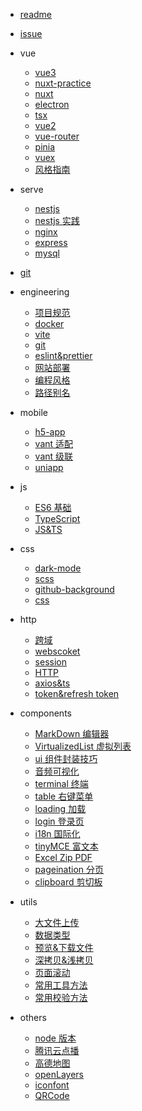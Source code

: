 - [readme](README.md)

- [issue](doc/issue.md)

- vue

  - [vue3](doc/vue/vue3.md)
  - [nuxt-practice](doc/vue/nuxt-practice.md)
  - [nuxt](doc/vue/nuxt.md)
  - [electron](doc/vue/electron.md)
  - [tsx](doc/vue/tsx.md)
  - [vue2](doc/vue/vue2.md)
  - [vue-router](doc/vue/vue-router.md)
  - [pinia](doc/vue/pinia.md)
  - [vuex](doc/vue/vuex.md)
  - [风格指南](https://cn.vuejs.org/v2/style-guide/)

- serve

  - [nestjs](doc/serve/nestjs.md)
  - [nestjs 实践](doc/serve/nestjs-practice.md)
  - [nginx](doc/serve/nginx.md)
  - [express](doc/serve/express.md)
  - [mysql](doc/serve/mysql.md)

- [git](doc/git/command.md)

- engineering

  - [项目规范](doc/engineering/standard.md)
  - [docker](doc/engineering/docker.md)
  - [vite](doc/engineering/vite.md)
  - [git](doc/engineering/git.md)
  - [eslint&prettier](doc/engineering/eslint&prettier.md)
  - [网站部署](doc/engineering/网站部署.md)
  - [编程风格](doc/engineering/编程风格.md)
  - [路径别名](doc/engineering/路径别名.md)

- mobile

  - [h5-app](doc/mobile/h5%26app.md)
  - [vant 适配](doc/mobile/Vant移动端适配.md)
  - [vant 级联](doc/mobile/vant级联选择.md)
  - [uniapp](doc/mobile/uniapp.md)

- js

  - [ES6 基础](doc/js/es6基础.md)
  - [TypeScript](doc/js/typescript.md)
  - [JS&TS](doc/js/js&ts.md)

- css

  - [dark-mode](doc/css/暗黑模式.md)
  - [scss](doc/css/scss.md)
  - [github-background](doc/css/github宇宙.md)
  - [css](doc/css/css代码块.md)

- http

  - [跨域](doc/http/跨域.md)
  - [webscoket](doc/http/websocket.md)
  - [session](doc/http/session.md)
  - [HTTP](doc/http/http.md)
  - [axios&ts](doc/http/axios&ts.md)
  - [token&refresh token](doc/http/token_refreshToken.md)

- components

  - [MarkDown 编辑器](doc/components/md编辑器.md)
  - [VirtualizedList 虚拟列表](doc/components/VirtualizedList虚拟列表.md)
  - [ui 组件封装技巧](doc/components/ui组件封装技巧.md)
  - [音频可视化](doc/components/音频可视化.md)
  - [terminal 终端](doc/components/terminal终端.md)
  - [table 右键菜单](doc/components/table右键菜单.md)
  - [loading 加载](doc/components/loading加载.md)
  - [login 登录页](doc/components/login登录页.md)
  - [i18n 国际化](doc/components/i18n国际化.md)
  - [tinyMCE 富文本](doc/components/tinyMCE富文本.md)
  - [Excel Zip PDF](doc/components/Excel_Zip_PDF.md)
  - [pageination 分页](doc/components/pageination分页.md)
  - [clipboard 剪切板 ](doc/components/clipboard剪切板.md)

- utils

  - [大文件上传](doc/utils/大文件上传.md)
  - [数据类型](doc/utils/准确判断数据类型.md)
  - [预览&下载文件](doc/utils/预览&下载文件.md)
  - [深拷贝&浅拷贝](doc/utils/深拷贝&浅拷贝.md)
  - [页面滚动](doc/utils/页面滚动.md)
  - [常用工具方法](doc/utils/常用工具方法.md)
  - [常用校验方法](doc/utils/常用的校验方法.md)

- others

  - [node 版本](doc/others/node版本.md)
  - [腾讯云点播](doc/others/腾讯云点播.md)
  - [高德地图](doc/others/高德地图.md)
  - [openLayers](doc/others/openLayers.md)
  - [iconfont](doc/others/iconfont.md)
  - [QRCode](doc/others/QRCode.md)
